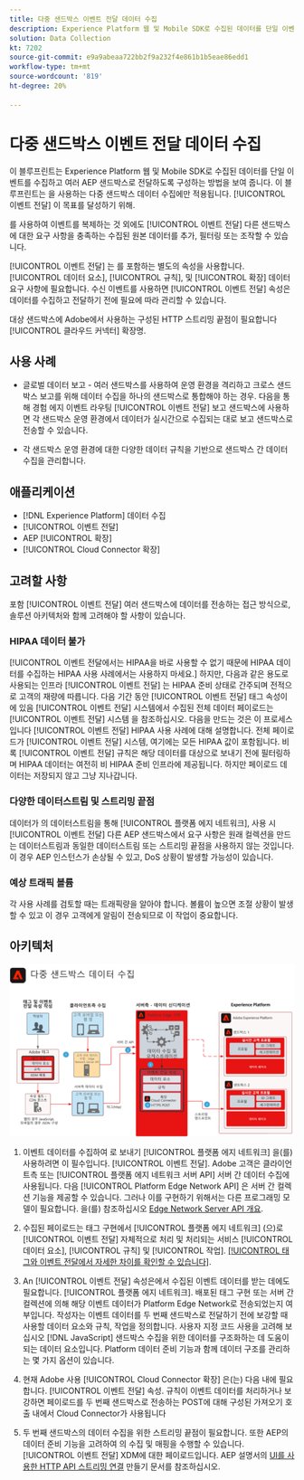 ```yaml
---
title: 다중 샌드박스 이벤트 전달 데이터 수집
description: Experience Platform 웹 및 Mobile SDK로 수집된 데이터를 단일 이벤트를 수집하도록 구성하고 여러 Experience Platform 샌드박스로 전달하는 방법에 대해 알아봅니다.
solution: Data Collection
kt: 7202
source-git-commit: e9a9abeaa722bb2f9a232f4e861b1b5eae86edd1
workflow-type: tm+mt
source-wordcount: '819'
ht-degree: 20%

---
```



# 다중 샌드박스 이벤트 전달 데이터 수집

이 블루프린트는 Experience Platform 웹 및 Mobile SDK로 수집된 데이터를 단일 이벤트를 수집하고 여러 AEP 샌드박스로 전달하도록 구성하는 방법을 보여 줍니다. 이 블루프린트는 을 사용하는 다중 샌드박스 데이터 수집에만 적용됩니다. [!UICONTROL 이벤트 전달] 이 목표를 달성하기 위해.

를 사용하여 이벤트를 복제하는 것 외에도 [!UICONTROL 이벤트 전달] 다른 샌드박스에 대한 요구 사항을 충족하는 수집된 원본 데이터를 추가, 필터링 또는 조작할 수 있습니다.

[!UICONTROL 이벤트 전달] 는 를 포함하는 별도의 속성을 사용합니다. [!UICONTROL 데이터 요소], [!UICONTROL 규칙], 및 [!UICONTROL 확장] 데이터 요구 사항에 필요합니다. 수신 이벤트를 사용하면 [!UICONTROL 이벤트 전달] 속성은 데이터를 수집하고 전달하기 전에 필요에 따라 관리할 수 있습니다.

대상 샌드박스에 Adobe에서 사용하는 구성된 HTTP 스트리밍 끝점이 필요합니다 [!UICONTROL 클라우드 커넥터] 확장명.

## 사용 사례

* 글로벌 데이터 보고 - 여러 샌드박스를 사용하여 운영 환경을 격리하고 크로스 샌드박스 보고를 위해 데이터 수집을 하나의 샌드박스로 통합해야 하는 경우. 다음을 통해 경험 에지 이벤트 라우팅 [!UICONTROL 이벤트 전달] 보고 샌드박스에 사용하면 각 샌드박스 운영 환경에서 데이터가 실시간으로 수집되는 대로 보고 샌드박스로 전송할 수 있습니다.

* 각 샌드박스 운영 환경에 대한 다양한 데이터 규칙을 기반으로 샌드박스 간 데이터 수집을 관리합니다.

## 애플리케이션

* [!DNL Experience Platform] 데이터 수집
* [!UICONTROL 이벤트 전달]
* AEP [!UICONTROL 확장]
* [!UICONTROL Cloud Connector 확장]

## 고려할 사항

포함 [!UICONTROL 이벤트 전달] 여러 샌드박스에 데이터를 전송하는 접근 방식으로, 솔루션 아키텍처와 함께 고려해야 할 사항이 있습니다.

### HIPAA 데이터 불가

[!UICONTROL 이벤트 전달에서는 HIPAA을 바로 사용할 수 없기 때문에 HIPAA 데이터를 수집하는 HIPAA 사용 사례에서는 사용하지 마세요.] 하지만, 다음과 같은 용도로 사용되는 인프라 [!UICONTROL 이벤트 전달] 는 HIPAA 준비 상태로 간주되며 전적으로 고객의 재량에 따릅니다. 다음 기간 동안 [!UICONTROL 이벤트 전달] 태그 속성이에 있음 [!UICONTROL 이벤트 전달] 시스템에서 수집된 전체 데이터 페이로드는 [!UICONTROL 이벤트 전달] 시스템 을 참조하십시오. 다음을 만드는 것은 이 프로세스입니다 [!UICONTROL 이벤트 전달] HIPAA 사용 사례에 대해 설명합니다. 전체 페이로드가 [!UICONTROL 이벤트 전달] 시스템, 여기에는 모든 HIPAA 값이 포함됩니다. 비록 [!UICONTROL 이벤트 전달] 규칙은 해당 데이터를 대상으로 보내기 전에 필터링하며 HIPAA 데이터는 여전히 비 HIPAA 준비 인프라에 제공됩니다. 하지만 페이로드 데이터는 저장되지 않고 그냥 지나갑니다.

### 다양한 데이터스트림 및 스트리밍 끝점

데이터가 의 데이터스트림을 통해 [!UICONTROL 플랫폼 에지 네트워크], 사용 시 [!UICONTROL 이벤트 전달] 다른 AEP 샌드박스에서 요구 사항은 원래 컬렉션을 만드는 데이터스트림과 동일한 데이터스트림 또는 스트리밍 끝점을 사용하지 않는 것입니다. 이 경우 AEP 인스턴스가 손상될 수 있고, DoS 상황이 발생할 가능성이 있습니다.

### 예상 트래픽 볼륨

각 사용 사례를 검토할 때는 트래픽량을 알아야 합니다. 볼륨이 높으면 조절 상황이 발생할 수 있고 이 경우 고객에게 알림이 전송되므로 이 작업이 중요합니다.

## 아키텍처

![다중 샌드박스 [!UICONTROL 이벤트 전달]](assets/multi-sandbox-data-collection.png)

1. 이벤트 데이터를 수집하여 로 보내기 [!UICONTROL 플랫폼 에지 네트워크] 을(를) 사용하려면 이 필수입니다. [!UICONTROL 이벤트 전달]. Adobe 고객은 클라이언트측 또는 [!UICONTROL 플랫폼 에지 네트워크 서버 API] 서버 간 데이터 수집에 사용됩니다. 다음 [!UICONTROL Platform Edge Network API] 은 서버 간 컬렉션 기능을 제공할 수 있습니다. 그러나 이를 구현하기 위해서는 다른 프로그래밍 모델이 필요합니다. 을(를) 참조하십시오 [Edge Network Server API 개요](https://experienceleague.adobe.com/docs/experience-platform/edge-network-server-api/overview.html?lang=ko).

1. 수집된 페이로드는 태그 구현에서 [!UICONTROL 플랫폼 에지 네트워크] (으)로 [!UICONTROL 이벤트 전달] 자체적으로 처리 및 처리되는 서비스 [!UICONTROL 데이터 요소], [!UICONTROL 규칙] 및 [!UICONTROL 작업]. [[!UICONTROL 태그와 이벤트 전달에서 자세한 차이를 확인할 수 있습니다]](https://experienceleague.adobe.com/docs/experience-platform/tags/event-forwarding/overview.html?lang=ko#differences-from-tags).

1. An [!UICONTROL 이벤트 전달] 속성은에서 수집된 이벤트 데이터를 받는 데에도 필요합니다. [!UICONTROL 플랫폼 에지 네트워크]. 배포된 태그 구현 또는 서버 간 컬렉션에 의해 해당 이벤트 데이터가 Platform Edge Network로 전송되었는지 여부입니다. 작성자는 이벤트 데이터를 두 번째 샌드박스로 전달하기 전에 보강할 때 사용할 데이터 요소와 규칙, 작업을 정의합니다. 사용자 지정 코드 사용을 고려해 보십시오 [!DNL JavaScript] 샌드박스 수집을 위한 데이터를 구조화하는 데 도움이 되는 데이터 요소입니다. Platform 데이터 준비 기능과 함께 데이터 구조를 관리하는 몇 가지 옵션이 있습니다.

1. 현재 Adobe 사용 [!UICONTROL Cloud Connector 확장] 은(는) 다음 내에 필요합니다. [!UICONTROL 이벤트 전달] 속성. 규칙이 이벤트 데이터를 처리하거나 보강하면 페이로드를 두 번째 샌드박스로 전송하는 POST에 대해 구성된 가져오기 호출 내에서 Cloud Connector가 사용됩니다

1. 두 번째 샌드박스의 데이터 수집을 위한 스트리밍 끝점이 필요합니다. 또한 AEP의 데이터 준비 기능을 고려하여 의 수집 및 매핑을 수행할 수 있습니다. [!UICONTROL 이벤트 전달] XDM에 대한 페이로드입니다. AEP 설명서의 [UI를 사용한 HTTP API 스트리밍 연결](https://experienceleague.adobe.com/docs/experience-platform/sources/ui-tutorials/create/streaming/http.html?lang=ko) 만들기 문서를 참조하십시오.
